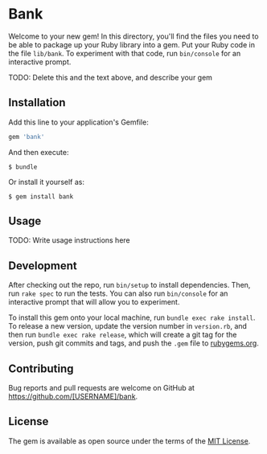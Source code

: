 # Bank

Welcome to your new gem! In this directory, you'll find the files you need to be able to package up your Ruby library into a gem. Put your Ruby code in the file `lib/bank`. To experiment with that code, run `bin/console` for an interactive prompt.

TODO: Delete this and the text above, and describe your gem

## Installation

Add this line to your application's Gemfile:

```ruby
gem 'bank'
```

And then execute:

    $ bundle

Or install it yourself as:

    $ gem install bank

## Usage

TODO: Write usage instructions here

## Development

After checking out the repo, run `bin/setup` to install dependencies. Then, run `rake spec` to run the tests. You can also run `bin/console` for an interactive prompt that will allow you to experiment.

To install this gem onto your local machine, run `bundle exec rake install`. To release a new version, update the version number in `version.rb`, and then run `bundle exec rake release`, which will create a git tag for the version, push git commits and tags, and push the `.gem` file to [rubygems.org](https://rubygems.org).

## Contributing

Bug reports and pull requests are welcome on GitHub at https://github.com/[USERNAME]/bank.


## License

The gem is available as open source under the terms of the [MIT License](http://opensource.org/licenses/MIT).

